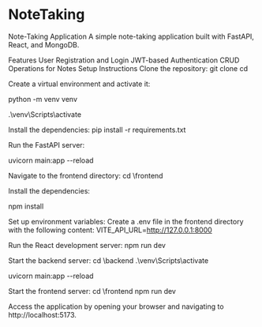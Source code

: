 # NoteTaking
Note-Taking Application
A simple note-taking application built with FastAPI, React, and MongoDB.

Features
User Registration and Login
JWT-based Authentication
CRUD Operations for Notes
Setup Instructions
Clone the repository:
git clone <repository-url>
cd <repository-folder>

Create a virtual environment and activate it:

python -m venv venv

.\venv\Scripts\activate

Install the dependencies:
pip install -r requirements.txt

Run the FastAPI server:

uvicorn main:app --reload

Navigate to the frontend directory:
cd <repository-folder>\frontend

Install the dependencies:

npm install

Set up environment variables: Create a .env file in the frontend directory with the following content:
VITE_API_URL=http://127.0.0.1:8000

Run the React development server:
npm run dev

Start the backend server:
cd <repository-folder>\backend
.\venv\Scripts\activate

uvicorn main:app --reload

Start the frontend server:
cd <repository-folder>\frontend
npm run dev

Access the application by opening your browser and navigating to http://localhost:5173.

